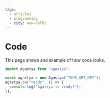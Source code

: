 ```yaml
---
tags:
  - articles
  - programming
  - city: new-delhi
---
```


# Code

This page shows and example of how code looks.

```ts
import Agastya from "agastya";

const agastya = new Agastya("YOUR_API_KEY");
agastya.on("ready", () => {
  console.log("Agastya is ready!");
});
```

